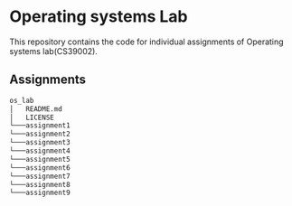 # Operating systems Lab
This repository contains the code for individual assignments of Operating systems lab(CS39002).

## Assignments

```bash
os_lab
│   README.md
│   LICENSE
└───assignment1
└───assignment2
└───assignment3
└───assignment4
└───assignment5
└───assignment6
└───assignment7
└───assignment8
└───assignment9
```
